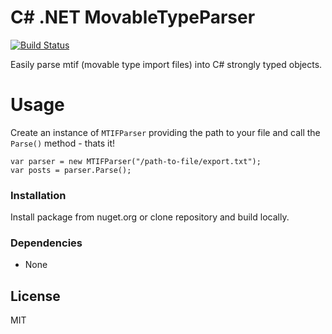 # C# .NET MovableTypeParser

[![Build Status](https://dev.azure.com/duanegibbs/MovableTypeParser/_apis/build/status/d-gibbs.MovableTypeParser?branchName=master)](https://dev.azure.com/duanegibbs/MovableTypeParser/_build/latest?definitionId=1&branchName=master)

Easily parse mtif (movable type import files) into C# strongly typed objects.

# Usage
Create an instance of `MTIFParser` providing the path to your file and call the `Parse()` method - thats it!
```
var parser = new MTIFParser("/path-to-file/export.txt");
var posts = parser.Parse();
```

### Installation

Install package from nuget.org or clone repository and build locally.

### Dependencies

- None

License
----

MIT
